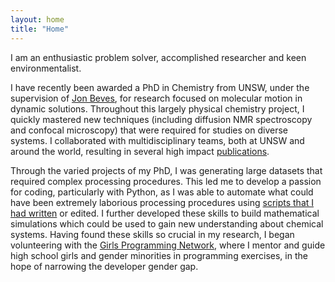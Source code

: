 ```yaml
---
layout: home
title: "Home"
---
```


I am an enthusiastic problem solver, accomplished researcher and keen environmentalist.

I have recently been awarded a PhD in Chemistry from UNSW, under the supervision of <a href=" https://bevesgroup.wordpress.com/">Jon Beves</a>, for research focused on molecular motion in dynamic solutions. Throughout this largely physical chemistry project, I quickly mastered new techniques (including diffusion NMR spectroscopy and confocal microscopy) that were required for studies on diverse systems. I collaborated with multidisciplinary teams, both at UNSW and around the world, resulting in several high impact <a href=" https://lfillbrook.github.io/publications ">publications</a>. 

Through the varied projects of my PhD, I was generating large datasets that required complex processing procedures. This led me to develop a passion for coding, particularly with Python, as I was able to automate what could have been extremely laborious processing procedures using <a href=" https://github.com/lfillbrook ">scripts that I had written</a> or edited. I further developed these skills to build mathematical simulations which could be used to gain new understanding about chemical systems. Having found these skills so crucial in my research, I began volunteering with the <a href=" https://www.girlsprogramming.network/ ">Girls Programming Network</a>, where I mentor and guide high school girls and gender minorities in programming exercises, in the hope of narrowing the developer gender gap.

